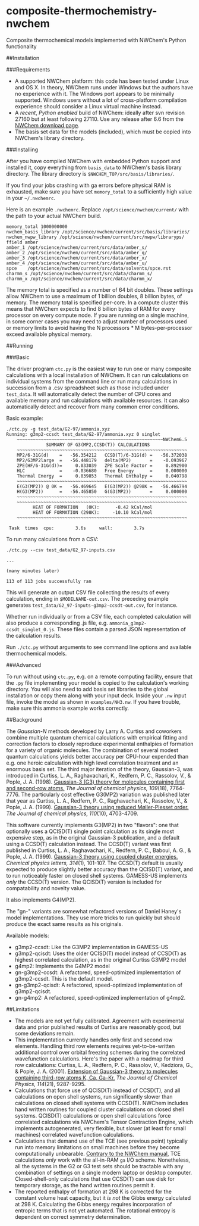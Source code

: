# composite-thermochemistry-nwchem
Composite thermochemical models implemented with NWChem's Python functionality

##Installation

###Requirements

* A supported NWChem platform: this code has been tested under Linux and OS X. In theory, NWChem runs under Windows but the authors have no experience with it. The Windows port appears to be minimally supported. Windows users without a lot of cross-platform compilation experience should consider a Linux virtual machine instead.
* A _recent_, _Python enabled_ build of NWChem: ideally after svn revision 27160 but at least following 27110. Use any release after 6.6 from the [NWChem download page](http://www.nwchem-sw.org/index.php/Download).
* The basis set data for the models (included), which must be copied into NWChem's library directory.

###Installing

After you have compiled NWChem with embedded Python support and installed it, copy everything from `basis_data` to NWChem's basis library directory. The library directory is `$NWCHEM_TOP/src/basis/libraries/`.

If you find your jobs crashing with ga errors before physical RAM is exhausted, make sure you have set `memory_total` to a sufficiently high value in your `~/.nwchemrc`.
 
Here is an example `.nwchemrc`. Replace `/opt/science/nwchem/current/` with the path to your actual NWChem build.

```
memory_total 1000000000
nwchem_basis_library /opt/science/nwchem/current/src/basis/libraries/
nwchem_nwpw_library /opt/science/nwchem/current/src/nwpw/libraryps/
ffield amber
amber_1 /opt/science/nwchem/current/src/data/amber_s/
amber_2 /opt/science/nwchem/current/src/data/amber_q/
amber_3 /opt/science/nwchem/current/src/data/amber_x/
amber_4 /opt/science/nwchem/current/src/data/amber_u/
spce    /opt/science/nwchem/current/src/data/solvents/spce.rst
charmm_s /opt/science/nwchem/current/src/data/charmm_s/
charmm_x /opt/science/nwchem/current/src/data/charmm_x/
```

The memory total is specified as a number of 64 bit doubles. These settings allow NWChem to use a maximum of 1 billion doubles, 8 billion bytes, of memory. The memory total is specified per-core. In a compute cluster this means that NWChem expects to find 8 billion bytes of RAM for every processor on every compute node. If you are running on a single machine, in some corner cases you may need to adjust number of processors used or memory limits to avoid having the N processors * M bytes-per-processor exceed available physical memory.

##Running

###Basic

The driver program `ctc.py` is the easiest way to run one or many composite calculations with a local installation of NWChem. It can run calculations on individual systems from the command line or run many calculations in succession from a .csv spreadsheet such as those included under `test_data`. It will automatically detect the number of CPU cores and available memory and run calculations with available resources. It can also automatically detect and recover from many common error conditions.

Basic example:

    ./ctc.py -g test_data/G2-97/ammonia.xyz
    Running: g3mp2-ccsdt test_data/G2-97/ammonia.xyz 0 singlet
        ~~~~~~~~~~~~~~~~~~~~~~~~~~~~~~~~~~~~~~~~~~~~~~~~~~~~~~~NWChem6.5
                   SUMMARY OF G3(MP2,CCSD(T)) CALCULATIONS              
        ~~~~~~~~~~~~~~~~~~~~~~~~~~~~~~~~~~~~~~~~~~~~~~~~~~~~~~~~~~~~~~~~
        MP2/6-31G(d)    =   -56.354212   CCSD(T)/6-31G(d) =   -56.372038
        MP2/G3MP2large  =   -56.448179   delta(MP2)       =    -0.093967
        ZPE(HF/6-31G(d))=     0.033039   ZPE Scale Factor =     0.892900
        HLC             =    -0.036680   Free Energy      =     0.000000
        Thermal Energy  =     0.039853   Thermal Enthalpy =     0.040798
        ~~~~~~~~~~~~~~~~~~~~~~~~~~~~~~~~~~~~~~~~~~~~~~~~~~~~~~~~~~~~~~~~
        E(G3(MP2)) @ 0K =   -56.469645   E(G3(MP2)) @298K =   -56.466794
        H(G3(MP2))      =   -56.465850   G(G3(MP2))       =     0.000000
        ~~~~~~~~~~~~~~~~~~~~~~~~~~~~~~~~~~~~~~~~~~~~~~~~~~~~~~~~~~~~~~~~
        ~~~~~~~~~~~~~~~~~~~~~~~~~~~~~~~~~~~~~~~~~~~~~~~~~~~~~~~~~~~~~~~~
              HEAT OF FORMATION   (0K):      -8.42 kCal/mol
              HEAT OF FORMATION (298K):     -10.10 kCal/mol
        ~~~~~~~~~~~~~~~~~~~~~~~~~~~~~~~~~~~~~~~~~~~~~~~~~~~~~~~~~~~~~~~~
    
     Task  times  cpu:        3.6s     wall:        3.7s

To run many calculations from a CSV:

    ./ctc.py --csv test_data/G2_97-inputs.csv
    
    ...
    
    (many minutes later)
    
    113 of 113 jobs successfully ran

This will generate an output CSV file collecting the results of every calculation, ending in `$MODELNAME-out.csv`. The preceding example generates `test_data/G2_97-inputs-g3mp2-ccsdt-out.csv`, for instance.

Whether run individually or from a CSV file, each completed calculation will also produce a corresponding .js file, e.g. `ammonia_g3mp2-ccsdt_singlet_0.js`. These files contain a parsed JSON representation of the calculation results.  

Run `./ctc.py` without arguments to see command line options and available thermochemical models. 

###Advanced

To run without using `ctc.py`, e.g. on a remote computing facility, ensure that the `.py` file implementing your model is copied to the calculation's working directory. You will also need to add basis set libraries to the global installation or copy them along with your input deck. Inside your `.nw` input file, invoke the model as shown in `examples/NH3.nw`. If you have trouble, make sure this ammonia example works correctly.  

##Background

The _Gaussian-N_ methods developed by Larry A. Curtiss and coworkers combine multiple quantum chemical calculations with empirical fitting and correction factors to closely reproduce experimental enthalpies of formation for a variety of organic molecules. The combination of several modest quantum calculations yields better accuracy per CPU-hour expended than e.g. one heroic calculation with high level correlation treatment and an enormous basis set. The third major iteration of the theory, Gaussian-3, was introduced in Curtiss, L. A., Raghavachari, K., Redfern, P. C., Rassolov, V., & Pople, J. A. (1998). [Gaussian-3 (G3) theory for molecules containing first and second-row atoms.](http://scitation.aip.org/content/aip/journal/jcp/109/18/10.1063/1.477422) _The Journal of chemical physics, 109_(18), 7764-7776. The particularly cost effective G3(MP2) variation was published later that year as Curtiss, L. A., Redfern, P. C., Raghavachari, K., Rassolov, V., & Pople, J. A. (1999). [Gaussian-3 theory using reduced Møller-Plesset order.](http://scitation.aip.org/content/aip/journal/jcp/110/10/10.1063/1.478385) _The Journal of chemical physics, 110_(10), 4703-4709.

This software currently implements G3(MP2) in two "flavors": one that optionally uses a QCISD(T) single point calculation as its single most expensive step, as in the original Gaussian-3 publication, and a default using a CCSD(T) calculation instead. The CCSD(T) variant was first published in Curtiss, L. A., Raghavachari, K., Redfern, P. C., Baboul, A. G., & Pople, J. A. (1999). [Gaussian-3 theory using coupled cluster energies.](http://www.sciencedirect.com/science/article/pii/S0009261499011264) _Chemical physics letters, 314_(1), 101-107. The CCSD(T) default is usually expected to produce slightly better accuracy than the QCISD(T) variant, and to run noticeably faster on closed shell systems. GAMESS-US implements _only_ the CCSD(T) version. The QCISD(T) version is included for compatability and novelty value.

It also implements G4(MP2).

The "gn-" variants are somewhat refactored versions of Daniel Haney's model implementations. They use more tricks to run quickly but should produce the exact same results as his originals.

Available models:

* g3mp2-ccsdt: Like the G3MP2 implementation in GAMESS-US
* g3mp2-qcisdt: Uses the older QCISD(T) model instead of CCSD(T) as highest correlated calculation, as in the original Curtiss G3MP2 model
* g4mp2: Implements the G4MP2 model
* gn-g3mp2-ccsdt: A refactored, speed-optimized implementation of g3mp2-ccsdt. This is the default model.
* gn-g3mp2-qcisdt: A refactored, speed-optimized implementation of g3mp2-qcisdt.
* gn-g4mp2: A refactored, speed-optimized implementation of g4mp2.

##Limitations

* The models are not yet fully calibrated. Agreement with experimental data and prior published results of Curtiss are reasonably good, but some deviations remain.
* This implementation currently handles only first and second row elements. Handling third row elements requires yet-to-be-written additional control over orbital freezing schemes during the correlated wavefunction calculations. Here's the paper with a roadmap for third row calculations: Curtiss, L. A., Redfern, P. C., Rassolov, V., Kedziora, G., & Pople, J. A. (2001). [Extension of Gaussian-3 theory to molecules containing third-row atoms K, Ca, Ga–Kr.](http://scitation.aip.org/content/aip/journal/jcp/114/21/10.1063/1.1366337) _The Journal of Chemical Physics, 114_(21), 9287-9295.
* Calculations that force use of QCISD(T) instead of CCSD(T), and all calculations on open shell systems, run significantly slower than calculations on closed shell systems with CCSD(T). NWChem includes hand written routines for coupled cluster calculations on closed shell systems. QCISD(T) calculations or open shell calculations force correlated calculations via NWChem's Tensor Contraction Engine, which implements autogenerated, very flexible, but slower (at least for small machines) correlated wavefunction calculations.
* Calculations that demand use of the TCE (see previous point) typically run into memory limitations on small machines before they become computationally unbearable. [Contrary to the NWChem manual](http://www.nwchem-sw.org/index.php/Release65:TCE#IO_--_parallel_I.2FO_scheme), TCE calculations _only_ work with the all-in-RAM `ga` I/O scheme. Nonetheless, all the systems in the G2 or G3 test sets should be tractable with any combination of settings on a single modern laptop or desktop computer. Closed-shell-only calculations that use CCSD(T) can use disk for temporary storage, as the hand written routines permit it.
* The reported enthalpy of formation at 298 K is corrected for the constant volume heat capacity, but it _is not_ the Gibbs energy calculated at 298 K. Calculating the Gibbs energy requires incorporation of entropic terms that is not yet automated. The rotational entropy is dependent on correct symmetry determination.
 
